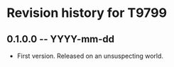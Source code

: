 # Revision history for T9799

## 0.1.0.0 -- YYYY-mm-dd

* First version. Released on an unsuspecting world.
